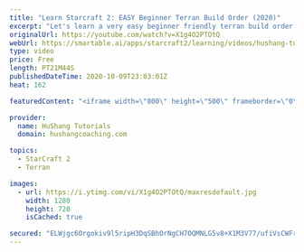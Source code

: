 ```yaml
---
title: "Learn Starcraft 2: EASY Beginner Terran Build Order (2020)"
excerpt: "Let's learn a very easy beginner friendly terran build order for starcraft 2. This is a very powerful but also very easy build order (relatively at least haha) to execute for new players! Hope to learn a lot and enjoy the video!  Coaching --------------------------------------------------------------------------"
originalUrl: https://youtube.com/watch?v=X1g4O2PTOtQ
webUrl: https://smartable.ai/apps/starcraft2/learning/videos/hushang-tutorials-learn-starcraft-2-easy-beginner-terran-build-order-2020/
type: video
price: Free
length: PT21M44S
publishedDateTime: 2020-10-09T23:03:01Z
heat: 162

featuredContent: "<iframe width=\"800\" height=\"500\" frameborder=\"0\" src=\"https://www.youtube.com/embed/X1g4O2PTOtQ\" allow=\"accelerometer; autoplay; encrypted-media; gyroscope; picture-in-picture\" allowfullscreen></iframe>"

provider:
  name: HuShang Tutorials
  domain: hushangcoaching.com

topics:
  - StarCraft 2
  - Terran

images:
  - url: https://i.ytimg.com/vi/X1g4O2PTOtQ/maxresdefault.jpg
    width: 1280
    height: 720
    isCached: true

secured: "ELWjgc6Orgokiv9l5ripH3DqSBhOrNgCH7OQMNLG5v8+X1M3V77/ufiVsCWFrfJnhVcpruhrcAuM3c+/8ziBVQrFs9NMKZ/mwYkC47E8xiGcFJbHKibTon29P6EQxMl5Qb26PpgEun8TuIUaGnCwh2xccGTDuiboMoXXE8mbrd5NNFeR5+Tt5pdHswGmZLkoSPNHl050q7SyM1C6SC+ubGtkDApfsje7+/b0Y45R9ZI29D/t72d9HSlCTtKA7gnGDwQ7S91TLv1Zxt2z6ogVxKLOIxEeoKRw4vUTZEKBI1uzA9T6GBeOzV9BdbrGhudjP5w7wNAo0xyFELLPLV79XxgHTaV/KlQX3Inoa4oITNw7hjdy8+YyGD4R9WSU8Sh0MwZJHFWDAbiUO7u+KlV+ohZ26CIxmoG+2GPVpbcsR9k=;UXg5t4HcmJDXtt9NR9cN7Q=="
---
```


